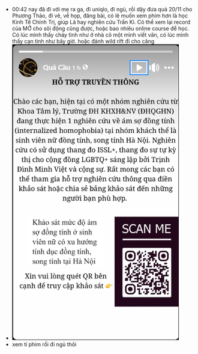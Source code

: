 - 00:42 nay đã đi với mẹ ra ga, đi uniqlo, đi ngủ, rồi dậy đưa quà 20/11 cho Phương Thảo, đi vẽ, về họp, đăng bài, có lẽ muốn xem phim hơn là học Kinh Tế Chính Trị, giúp Lã hay nghiên cứu Trấn Kì. Có thể xem lại record của MỞ cho sôi động cũng được, hoặc bao nhiêu online course để học. Có lúc mình thấy cháy tình như ở nhà cô một mình viết văn, có lúc mình thấy cạn tình như bây giờ. hoặc đánh wild rift đi cho căng
- ![image.png](../assets/image_1700502126241_0.png)
- xem tí phim rồi đi ngủ thôi